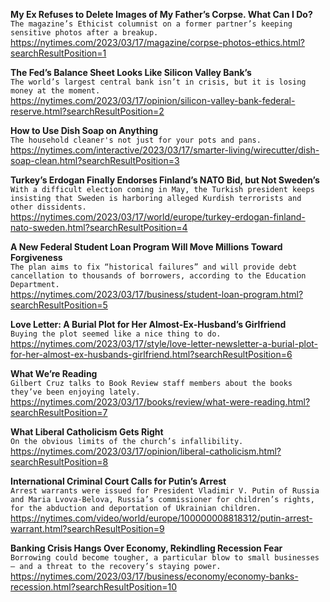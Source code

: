 **My Ex Refuses to Delete Images of My Father’s Corpse. What Can I Do?**\
`The magazine’s Ethicist columnist on a former partner’s keeping sensitive photos after a breakup.`\
https://nytimes.com/2023/03/17/magazine/corpse-photos-ethics.html?searchResultPosition=1

**The Fed’s Balance Sheet Looks Like Silicon Valley Bank’s**\
`The world’s largest central bank isn’t in crisis, but it is losing money at the moment.`\
https://nytimes.com/2023/03/17/opinion/silicon-valley-bank-federal-reserve.html?searchResultPosition=2

**How to Use Dish Soap on Anything**\
`The household cleaner's not just for your pots and pans.`\
https://nytimes.com/interactive/2023/03/17/smarter-living/wirecutter/dish-soap-clean.html?searchResultPosition=3

**Turkey’s Erdogan Finally Endorses Finland’s NATO Bid, but Not Sweden’s**\
`With a difficult election coming in May, the Turkish president keeps insisting that Sweden is harboring alleged Kurdish terrorists and other dissidents.`\
https://nytimes.com/2023/03/17/world/europe/turkey-erdogan-finland-nato-sweden.html?searchResultPosition=4

**A New Federal Student Loan Program Will Move Millions Toward Forgiveness**\
`The plan aims to fix “historical failures” and will provide debt cancellation to thousands of borrowers, according to the Education Department.`\
https://nytimes.com/2023/03/17/business/student-loan-program.html?searchResultPosition=5

**Love Letter: A Burial Plot for Her Almost-Ex-Husband’s Girlfriend**\
`Buying the plot seemed like a nice thing to do.`\
https://nytimes.com/2023/03/17/style/love-letter-newsletter-a-burial-plot-for-her-almost-ex-husbands-girlfriend.html?searchResultPosition=6

**What We’re Reading**\
`Gilbert Cruz talks to Book Review staff members about the books they’ve been enjoying lately.`\
https://nytimes.com/2023/03/17/books/review/what-were-reading.html?searchResultPosition=7

**What Liberal Catholicism Gets Right**\
`On the obvious limits of the church’s infallibility.`\
https://nytimes.com/2023/03/17/opinion/liberal-catholicism.html?searchResultPosition=8

**International Criminal Court Calls for Putin’s Arrest**\
`Arrest warrants were issued for President Vladimir V. Putin of Russia and Maria Lvova-Belova, Russia’s commissioner for children’s rights, for the abduction and deportation of Ukrainian children.`\
https://nytimes.com/video/world/europe/100000008818312/putin-arrest-warrant.html?searchResultPosition=9

**Banking Crisis Hangs Over Economy, Rekindling Recession Fear**\
`Borrowing could become tougher, a particular blow to small businesses — and a threat to the recovery’s staying power.`\
https://nytimes.com/2023/03/17/business/economy/economy-banks-recession.html?searchResultPosition=10

